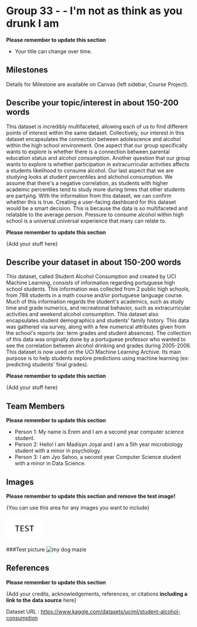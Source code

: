 # Group 33 - - I'm not as think as you drunk I am

**Please remember to update this section**

- Your title can change over time.

## Milestones

Details for Milestone are available on Canvas (left sidebar, Course Project).

## Describe your topic/interest in about 150-200 words

This dataset is incredibly multifaceted, allowing each of us to find different points of interest within the same dataset. Collectively, our interest in this dataset encapsulates the connection between adolescence and alcohol within the high school environment. One aspect that our group specifically wants to explore is whether there is a connection between parental education status and alcohol consumption. Another question that our group wants to explore is whether participation in extracurricular activities affects a students likelihood to consume alcohol. Our last aspect that we are studying looks at student percentiles and alchohol consumption. We assume that there's a negative correlation, as students with higher academic percentiles tend to study more during times that other students are partying. With the information from this dataset, we can confirm whether this is true. Creating a user-facing dashboard for this dataset would be a smart decision. This is because the data is so multifaceted and relatable to the average person. Pressure to consume alcohol within high school is a universal universal experience that many can relate to.




**Please remember to update this section**

{Add your stuff here}

## Describe your dataset in about 150-200 words

This dataset, called Student Alcohol Consumption and created by UCI Machine Learning, consists of information regarding portuguese high school students. This information was collected from 2 public high schools, from 788 students in a math course and/or portuguese language course. Much of this information regards the student's academics, such as study time and grade numerics, and recreational behavior, such as extracurricular activities and weekend alcohol consumption. This dataset also encapsulates student demographics and students' family history. This data was gathered via survey, along with a few numerical attributes given from the school's reports (ex: term grades and student absences). The collection of this data was originally done by a portuguese professor who wanted to see the correlation between alcohol drinking and grades during 2005-2006. This dataset is now used on the UCI Machine Learning Archive. Its main purpose is to help students explore predictions using machine learning (ex: predicting students' final grades).

**Please remember to update this section**

{Add your stuff here}

## Team Members

**Please remember to update this section**

- Person 1: My name is Erem and I am a second year computer science student.
- Person 2: Hello! I am Madisyn Joyal and I am a 5th year microbiology student with a minor in psychology.
- Person 3: I am Jyo Sahoo, a second year Computer Science student with a minor in Data Science.

## Images

**Please remember to update this section and remove the test image!**

{You can use this area for any images you want to include}

<img src ="images/test.png" width="100px">

###Test picture
![my dog mazie](mazie1.jpeg)


## References

**Please remember to update this section**

{Add your credits, acknowledgements, references, or citations **including a link to the data source** here}

Dataset URL : https://www.kaggle.com/datasets/uciml/student-alcohol-consumption

